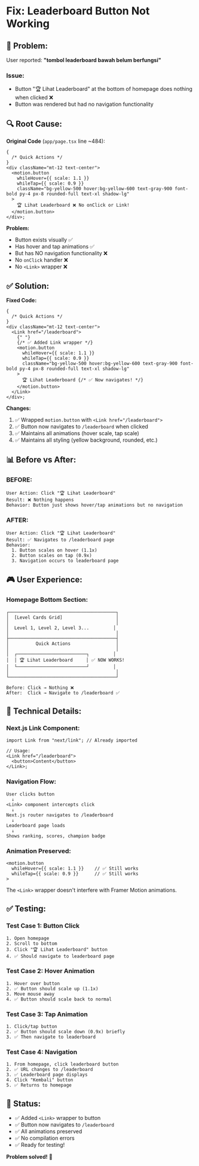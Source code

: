 # Fix: Leaderboard Button Not Working

## 🐛 Problem:

User reported: **"tombol leaderboard bawah belum berfungsi"**

### Issue:

- Button "🏆 Lihat Leaderboard" at the bottom of homepage does nothing when clicked ❌
- Button was rendered but had no navigation functionality

## 🔍 Root Cause:

**Original Code** (`app/page.tsx` line ~484):

```tsx
{
  /* Quick Actions */
}
<div className="mt-12 text-center">
  <motion.button
    whileHover={{ scale: 1.1 }}
    whileTap={{ scale: 0.9 }}
    className="bg-yellow-500 hover:bg-yellow-600 text-gray-900 font-bold py-4 px-8 rounded-full text-xl shadow-lg"
  >
    🏆 Lihat Leaderboard ❌ No onClick or Link!
  </motion.button>
</div>;
```

**Problem:**

- Button exists visually ✅
- Has hover and tap animations ✅
- But has NO navigation functionality ❌
- No `onClick` handler ❌
- No `<Link>` wrapper ❌

## ✅ Solution:

**Fixed Code:**

```tsx
{
  /* Quick Actions */
}
<div className="mt-12 text-center">
  <Link href="/leaderboard">
    {" "}
    {/* ✅ Added Link wrapper */}
    <motion.button
      whileHover={{ scale: 1.1 }}
      whileTap={{ scale: 0.9 }}
      className="bg-yellow-500 hover:bg-yellow-600 text-gray-900 font-bold py-4 px-8 rounded-full text-xl shadow-lg"
    >
      🏆 Lihat Leaderboard {/* ✅ Now navigates! */}
    </motion.button>
  </Link>
</div>;
```

**Changes:**

1. ✅ Wrapped `motion.button` with `<Link href="/leaderboard">`
2. ✅ Button now navigates to `/leaderboard` when clicked
3. ✅ Maintains all animations (hover scale, tap scale)
4. ✅ Maintains all styling (yellow background, rounded, etc.)

## 📊 Before vs After:

### **BEFORE:**

```
User Action: Click "🏆 Lihat Leaderboard"
Result: ❌ Nothing happens
Behavior: Button just shows hover/tap animations but no navigation
```

### **AFTER:**

```
User Action: Click "🏆 Lihat Leaderboard"
Result: ✅ Navigates to /leaderboard page
Behavior:
  1. Button scales on hover (1.1x)
  2. Button scales on tap (0.9x)
  3. Navigation occurs to leaderboard page
```

## 🎮 User Experience:

### **Homepage Bottom Section:**

```
┌────────────────────────────────────────┐
│  [Level Cards Grid]                    │
│                                        │
│  Level 1, Level 2, Level 3...         │
│                                        │
├────────────────────────────────────────┤
│          Quick Actions                 │
│                                        │
│  ┌──────────────────────────┐         │
│  │ 🏆 Lihat Leaderboard     │ ✅ NOW WORKS!
│  └──────────────────────────┘         │
│                                        │
└────────────────────────────────────────┘

Before: Click → Nothing ❌
After:  Click → Navigate to /leaderboard ✅
```

## 🔧 Technical Details:

### **Next.js Link Component:**

```tsx
import Link from "next/link"; // Already imported

// Usage:
<Link href="/leaderboard">
  <button>Content</button>
</Link>;
```

### **Navigation Flow:**

```
User clicks button
  ↓
<Link> component intercepts click
  ↓
Next.js router navigates to /leaderboard
  ↓
Leaderboard page loads
  ↓
Shows ranking, scores, champion badge
```

### **Animation Preserved:**

```tsx
<motion.button
  whileHover={{ scale: 1.1 }}    // ✅ Still works
  whileTap={{ scale: 0.9 }}      // ✅ Still works
>
```

The `<Link>` wrapper doesn't interfere with Framer Motion animations.

## ✅ Testing:

### **Test Case 1: Button Click**

```
1. Open homepage
2. Scroll to bottom
3. Click "🏆 Lihat Leaderboard" button
4. ✅ Should navigate to leaderboard page
```

### **Test Case 2: Hover Animation**

```
1. Hover over button
2. ✅ Button should scale up (1.1x)
3. Move mouse away
4. ✅ Button should scale back to normal
```

### **Test Case 3: Tap Animation**

```
1. Click/tap button
2. ✅ Button should scale down (0.9x) briefly
3. ✅ Then navigate to leaderboard
```

### **Test Case 4: Navigation**

```
1. From homepage, click leaderboard button
2. ✅ URL changes to /leaderboard
3. ✅ Leaderboard page displays
4. Click "Kembali" button
5. ✅ Returns to homepage
```

## 📝 Status:

- ✅ Added `<Link>` wrapper to button
- ✅ Button now navigates to `/leaderboard`
- ✅ All animations preserved
- ✅ No compilation errors
- ✅ Ready for testing!

**Problem solved!** 🚀
